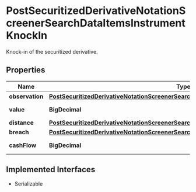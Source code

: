 

# PostSecuritizedDerivativeNotationScreenerSearchDataItemsInstrumentKnockIn

Knock-in of the securitized derivative.

## Properties

Name | Type | Description | Notes
------------ | ------------- | ------------- | -------------
**observation** | [**PostSecuritizedDerivativeNotationScreenerSearchDataItemsInstrumentKnockOutObservation**](PostSecuritizedDerivativeNotationScreenerSearchDataItemsInstrumentKnockOutObservation.md) |  |  [optional]
**value** | **BigDecimal** | Value of the knock-in. |  [optional]
**distance** | [**PostSecuritizedDerivativeNotationScreenerSearchDataItemsInstrumentKnockInDistance**](PostSecuritizedDerivativeNotationScreenerSearchDataItemsInstrumentKnockInDistance.md) |  |  [optional]
**breach** | [**PostSecuritizedDerivativeNotationScreenerSearchDataItemsInstrumentKnockInBreach**](PostSecuritizedDerivativeNotationScreenerSearchDataItemsInstrumentKnockInBreach.md) |  |  [optional]
**cashFlow** | **BigDecimal** | Cash flow amount. |  [optional]


## Implemented Interfaces

* Serializable


